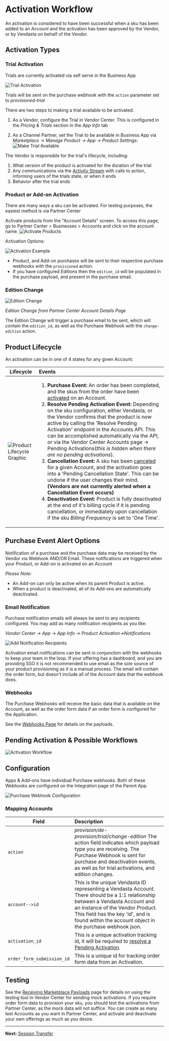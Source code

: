 # Activation Workflow

An activation is considered to have been successful when a sku has been added to an _Account_ and the activation has been approved by the Vendor, or by Vendasta on behalf of the Vendor.

## Activation Types

### Trial Activation
Trials are currently activated via self serve in the Business App

![Trial Activation](https://storage.googleapis.com/wordpress-www-vendasta/developers/2020/trial_800.png)

<div class="background-accent info short">

Trials will be sent on the purchase webhook with the `action` parameter set to _provisioned-trial_
</div>

There are two steps to making a trial available to be activated.

1. As a Vendor, configure the Trial in Vendor Center. This is configured in the _Pricing & Trials_ section in the _App Info_ tab

2. As a Channel Partner, set the Trial to be available in Business App via _Marketplace -> Manage Product -> App -> Product Settings_:
![Make Trial Available](https://storage.googleapis.com/wordpress-www-vendasta/developers/2020/trial_config_800.png)

The Vendor is responsible for the trial's lifecycle, including:

1. What version of the product is activated for the duration of the trial
2. Any communications via the [Activity Stream](/vendors/integration/activity-stream) with calls to action, informing users of the trials state, or when it ends
3. Behavior after the trial ends 



### Product or Add-on Activation

There are many ways a sku can be activated. For testing purposes, the easiest method is via Partner Center

Activate products from the "Account Details" screen. To access this page, go to Partner Center > Businesses > Accounts and click on the account name.
![Activate Products](https://storage.googleapis.com/wordpress-www-vendasta/developers/2020/activation_route_800.png)

Activation Options:

![Activation Example](https://storage.googleapis.com/wordpress-www-vendasta/developers/2020/product_activation_labels.png)

<div class="background-accent info short">

* Product, and Add-on purchases will be sent to their respective purchase webhooks with the `provisioned` action.
* If you have configured _Editions_ then the `edition_id` will be populated in the purchase payload, and present in the purchase email.
</div>

### Edition Change

![Edition Change](https://storage.googleapis.com/wordpress-www-vendasta/developers/2020/edition_change.gif)

_Edition Change from Partner Center Account Details Page_

<div class="background-accent info short">

The Edition Change will trigger a purchase email to be sent, which will contain the `edition_id`, as well as the Purchase Webhook with the `change-edition` action.
</div>


## Product Lifecycle

An activation can be in one of 4 states for any given Account:

|Lifecycle| Events
| --------------|:----|
|![Product Lifecycle Graphic](https://storage.googleapis.com/wordpress-www-vendasta/developers/2018/11/product_lifecycle3-296x300.png)|<ol><li>**Purchase Event:** An order has been completed, and the skus from the order have been [activated](https://support.vendasta.com/hc/en-us/articles/360033743333) on an Account.</li> <li>**Resolve Pending Activation Event:** Depending on the sku configuration, either Vendasta, or the Vendor confirms that the product is now active by calling the 'Resolve Pending Activation' endpoint in the Accounts API. This can be accomplished automatically via the API, or via the Vendor Center Accounts page -> Pending Activations(_this is hidden when there are no pending activations_).</li><li>**Cancellation Event:** A sku has been [canceled](https://support.vendasta.com/hc/en-us/articles/206621228) for a given Account, and the activation goes into a 'Pending Cancellation State'. This can be undone if the user changes their mind. **(Vendors are not currently alerted when a Cancellation Event occurs)**</li><li>**Deactivation Event:** Product is fully deactivated at the end of it's billing cycle if it is pending cancellation, or immediately upon cancellation if the sku _Billing Frequency_ is set to 'One Time'. </li></ol>

## Purchase Event Alert Options
Notification of a purchase and the purchase data may be received by the Vendor via Webhook AND/OR Email. These notifications are triggered when your Product, or Add-on is activated on an Account

<div class="background-accent remember">

_Please Note:_

* An Add-on can only be active when its parent Product is active.
* When a product is deactivated, all of its Add-ons are automatically deactivated.
</div>

### Email Notification

Purchase notification emails will always be sent to any recipients configured. You may add as many notification recipients as you like:

_Vendor Center -> App -> App Info -> Product Activation->Notifications_

![Add Notification Recipients](https://storage.googleapis.com/wordpress-www-vendasta/developers/2020/Notifications_800.png)

Activation email notifications can be sent in conjunction with the webhooks to keep your team in the loop. If your offering has a dashboard, and you are providing SSO it is not recommended to use email as the sole source of your product provisioning as it is a manual process. The email will contain the order form, but doesn't include all of the Account data that the webhook does.

### Webhooks

The Purchase Webhooks will receive the basic data that is available on the Account, as well as the order form data if an order form is configured for the Application.

See the [Webhooks Page](/vendors/web-hooks#product-purchase-hook) for details on the payloads. 

## Pending Activation & Possible Workflows

![Activation Workflow](https://storage.googleapis.com/wordpress-www-vendasta/developers/2019/Activation%20Workflow.png)

## Configuration

Apps & Add-ons have individual Purchase webhooks. Both of these Webhooks are configured on the Integration page of the Parent App.

![Purchase Webhook Configuration](https://storage.googleapis.com/wordpress-www-vendasta/developers/2018/11/PurchaseWebhooks.jpg)

### Mapping Accounts

|Field| Description
| --------------|:----|
|`action`|  _provision/de-provision/trial/change-edition_ The action field indicates which payload type you are receiving. The Purchase Webhook is sent for purchase and deactivation events, as well as for trial activations, and edition changes.|
|`account-->id`| This is the unique Vendasta ID representing a Vendasta Account. There should be a 1:1 relationship between a Vendasta Account and an instance of the Vendor Product. This field has the key 'id', and is found within the account object in the purchase webhook json. |
|`activation_id` | This is a unique activation tracking id, it will be required to [resolve a Pending Activation](https://developers.vendasta.com/swaggerui#/account/post_activation_resolve_).|
|`order_form_submission_id` |This is a unique id for tracking order form data from an Activation.

## Testing

See the [Receiving Marketplace Payloads](/vendors/getting-started/receive-payload) page for details on using the testing tool in Vendor Center for sending mock activations. If you require order form data to provision your sku, you should test the activations from Partner Center, as the mock data will not suffice. 
You can create as many test Accounts as you want in Partner Center, and activate and deactivate your own offerings as much as you desire.

---

**Next:** [Session Transfer](/vendors/integration/session-transfer)
